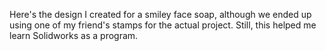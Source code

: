 Here's the design I created for a smiley face soap, although we ended up using one of my friend's stamps for the actual project. 
Still, this helped me learn Solidworks as a program.
